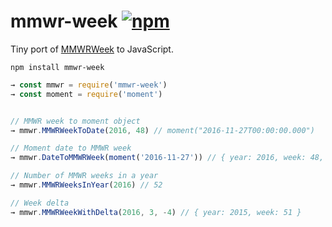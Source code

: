# mmwr-week [![npm](https://img.shields.io/npm/v/mmwr-week.svg)](https://www.npmjs.com/package/mmwr-week)

Tiny port of [MMWRWeek](https://github.com/jarad/MMWRweek) to JavaScript.

```shell
npm install mmwr-week
```

```js
→ const mmwr = require('mmwr-week')
→ const moment = require('moment')


// MMWR week to moment object
→ mmwr.MMWRWeekToDate(2016, 48) // moment("2016-11-27T00:00:00.000") 

// Moment date to MMWR week
→ mmwr.DateToMMWRWeek(moment('2016-11-27')) // { year: 2016, week: 48, day: 0 }

// Number of MMWR weeks in a year
→ mmwr.MMWRWeeksInYear(2016) // 52

// Week delta
→ mmwr.MMWRWeekWithDelta(2016, 3, -4) // { year: 2015, week: 51 }
```
